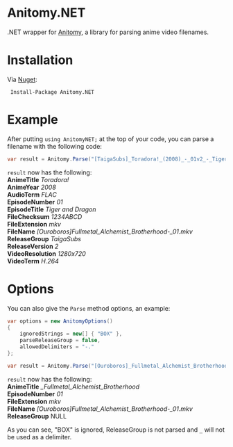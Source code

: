 # Anitomy.NET
.NET wrapper for [Anitomy](https://github.com/erengy/anitomy), a library for parsing anime video filenames.

# Installation
Via [Nuget](https://www.nuget.org/packages/Anitomy.NET):
```
 Install-Package Anitomy.NET 
```

# Example
After putting `using AnitomyNET;` at the top of your code, you can parse a filename with the following code:
``` C#
var result = Anitomy.Parse("[TaigaSubs]_Toradora!_(2008)_-_01v2_-_Tiger_and_Dragon_[1280x720_H.264_FLAC][1234ABCD].mkv");
```
`result` now has the following:  
**AnimeTitle** *Toradora!*  
**AnimeYear** *2008*  
**AudioTerm** *FLAC*  
**EpisodeNumber** *01*  
**EpisodeTitle** *Tiger and Dragon*  
**FileChecksum** *1234ABCD*  
**FileExtension** *mkv*  
**FileName** *[Ouroboros]_Fullmetal_Alchemist_Brotherhood_-_01.mkv*  
**ReleaseGroup** *TaigaSubs*  
**ReleaseVersion** *2*  
**VideoResolution** *1280x720*  
**VideoTerm** *H.264*  

# Options
You can also give the `Parse` method options, an example:
``` C#
var options = new AnitomyOptions()
{
    ignoredStrings = new[] { "BOX" },
    parseReleaseGroup = false,
    allowedDelimiters = "-."
};

var result = Anitomy.Parse("[Ouroboros]_Fullmetal_Alchemist_BrotherhoodBOX_-_01.mkv", options);
```
`result` now has the following:  
**AnimeTitle** *_Fullmetal_Alchemist_Brotherhood*  
**EpisodeNumber** *01*  
**FileExtension** *mkv*  
**FileName** *[Ouroboros]_Fullmetal_Alchemist_Brotherhood_-_01.mkv*  
**ReleaseGroup** NULL  

As you can see, "BOX" is ignored, ReleaseGroup is not parsed  and `_` will not be used as a delimiter.
